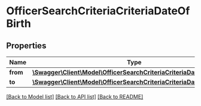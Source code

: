 # OfficerSearchCriteriaCriteriaDateOfBirth

## Properties
Name | Type | Description | Notes
------------ | ------------- | ------------- | -------------
**from** | [**\Swagger\Client\Model\OfficerSearchCriteriaCriteriaDateOfBirthFrom**](OfficerSearchCriteriaCriteriaDateOfBirthFrom.md) |  | [optional] 
**to** | [**\Swagger\Client\Model\OfficerSearchCriteriaCriteriaDateOfBirthFrom**](OfficerSearchCriteriaCriteriaDateOfBirthFrom.md) |  | [optional] 

[[Back to Model list]](../README.md#documentation-for-models) [[Back to API list]](../README.md#documentation-for-api-endpoints) [[Back to README]](../README.md)


